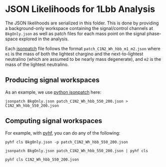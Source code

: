# JSON Likelihoods for 1Lbb Analysis

The JSON likelihoods are serialized in this folder. This is done by providing a background-only workspace containing the signal/control channels at `BkgOnly.json` as well as patch files for each mass point on the signal phase-space explored in the analysis.

Each [jsonpatch](http://jsonpatch.com/) file follows the format `patch_C1N2_Wh_hbb_m1_m2.json` where `m1` is the mass of both the lightest chargino and the next-to-lightest neutralino (which are assumed to be nearly mass degenerate), and `m2` is the mass of the lightest neutralino.

## Producing signal workspaces

As an example, we use [python jsonpatch](https://python-json-patch.readthedocs.io/en/latest/) here:

```
jsonpatch BkgOnly.json patch_C1N2_Wh_hbb_550_200.json > C1N2_Wh_hbb_550_200.json
```

## Computing signal workspaces

For example, with [pyhf](https://diana-hep.org/pyhf/), you can do any of the following:

```
pyhf cls BkgOnly.json -p patch_C1N2_Wh_hbb_550_200.json

jsonpatch BkgOnly.json patch_C1N2_Wh_hbb_550_200.json | pyhf cls

pyhf cls C1N2_Wh_hbb_550_200.json
```

